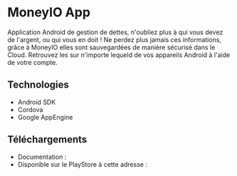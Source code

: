 MoneyIO App
========

Application Android de gestion de dettes, n'oubliez plus à qui vous devez de l'argent, ou qui vous en doit !
Ne perdez plus jamais ces informations, grâce à MoneyIO elles sont sauvegardées de manière sécurisé dans le Cloud.
Retrouvez les sur n'importe lequeld de vos appareils Android à l'aide de votre compte.

## Technologies
* Android SDK
* Cordova
* Google AppEngine

## Téléchargements
* Documentation :
* Disponible sur le PlayStore à cette adresse : 
